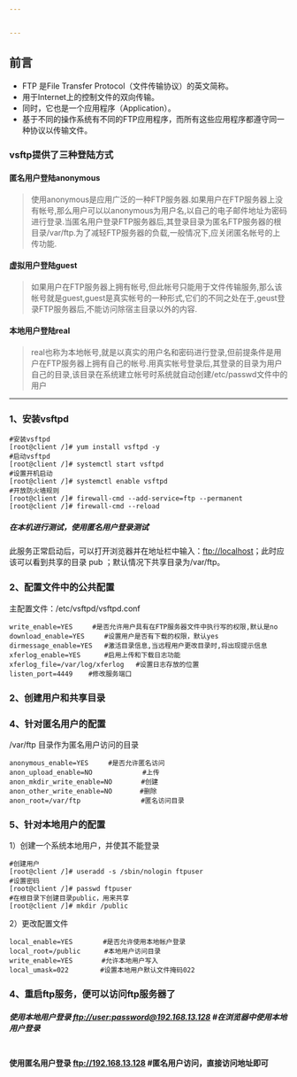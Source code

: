 ```yaml
---


---
```


<h2 id="前言">前言</h2>
<ul>
<li>FTP 是File Transfer Protocol（文件传输协议）的英文简称。</li>
<li>用于Internet上的控制文件的双向传输。</li>
<li>同时，它也是一个应用程序（Application）。</li>
<li>基于不同的操作系统有不同的FTP应用程序，而所有这些应用程序都遵守同一种协议以传输文件。</li>
</ul>
<h3 id="vsftp提供了三种登陆方式">vsftp提供了三种登陆方式</h3>
<h4 id="匿名用户登陆anonymous">匿名用户登陆anonymous</h4>
<blockquote>
<p>使用anonymous是应用广泛的一种FTP服务器.如果用户在FTP服务器上没有帐号,那么用户可以以anonymous为用户名,以自己的电子邮件地址为密码进行登录.当匿名用户登录FTP服务器后,其登录目录为匿名FTP服务器的根目录/var/ftp.为了减轻FTP服务器的负载,一般情况下,应关闭匿名帐号的上传功能.</p>
</blockquote>
<h4 id="虚拟用户登陆guest">虚拟用户登陆guest</h4>
<blockquote>
<p>如果用户在FTP服务器上拥有帐号,但此帐号只能用于文件传输服务,那么该帐号就是guest,guest是真实帐号的一种形式,它们的不同之处在于,geust登录FTP服务器后,不能访问除宿主目录以外的内容.</p>
</blockquote>
<h4 id="本地用户登陆real">本地用户登陆real</h4>
<blockquote>
<p>real也称为本地帐号,就是以真实的用户名和密码进行登录,但前提条件是用户在FTP服务器上拥有自己的帐号.用真实帐号登录后,其登录的目录为用户自己的目录,该目录在系统建立帐号时系统就自动创建/etc/passwd文件中的用户</p>
</blockquote>
<hr>
<h3 id="、安装vsftpd">1、安装vsftpd</h3>
<pre class=" language-bash"><code class="prism  language-bash"><span class="token comment">#安装vsftpd</span>
<span class="token punctuation">[</span>root@client /<span class="token punctuation">]</span><span class="token comment"># yum install vsftpd -y</span>
<span class="token comment">#启动vsftpd</span>
<span class="token punctuation">[</span>root@client /<span class="token punctuation">]</span><span class="token comment"># systemctl start vsftpd</span>
<span class="token comment">#设置开机启动</span>
<span class="token punctuation">[</span>root@client /<span class="token punctuation">]</span><span class="token comment"># systemctl enable vsftpd</span>
<span class="token comment">#开放防火墙规则</span>
<span class="token punctuation">[</span>root@client /<span class="token punctuation">]</span><span class="token comment"># firewall-cmd --add-service=ftp --permanent</span>
<span class="token punctuation">[</span>root@client /<span class="token punctuation">]</span><span class="token comment"># firewall-cmd --reload</span>
</code></pre>
<h5 id="在本机进行测试，使用匿名用户登录测试">在本机进行测试，使用匿名用户登录测试</h5>
<p>此服务正常启动后，可以打开浏览器并在地址栏中输入：<a href="ftp://localhost">ftp://localhost</a>；此时应该可以看到共享的目录 pub ；默认情况下共享目录为/var/ftp。</p>
<h3 id="、配置文件中的公共配置">2、配置文件中的公共配置</h3>
<p>主配置文件：/etc/vsftpd/vsftpd.conf</p>
<pre class=" language-bash"><code class="prism  language-bash">write_enable<span class="token operator">=</span>YES	 	<span class="token comment">#是否允许用户具有在FTP服务器文件中执行写的权限,默认是no</span>
download_enable<span class="token operator">=</span>YES 	<span class="token comment">#设置用户是否有下载的权限，默认yes</span>
dirmessage_enable<span class="token operator">=</span>YES 	<span class="token comment">#激活目录信息,当远程用户更改目录时,将出现提示信息</span>
xferlog_enable<span class="token operator">=</span>YES 		<span class="token comment">#启用上传和下载日志功能</span>
xferlog_file<span class="token operator">=</span>/var/log/xferlog	<span class="token comment">#设置日志存放的位置</span>
listen_port<span class="token operator">=</span>4449	<span class="token comment">#修改服务端口</span>
</code></pre>
<h3 id="、创建用户和共享目录">2、创建用户和共享目录</h3>
<h3 id="、针对匿名用户的配置">4、针对匿名用户的配置</h3>
<p>/var/ftp 目录作为匿名用户访问的目录</p>
<pre class=" language-bash"><code class="prism  language-bash">anonymous_enable<span class="token operator">=</span>YES 	<span class="token comment">#是否允许匿名访问  </span>
anon_upload_enable<span class="token operator">=</span>NO   　　　　   <span class="token comment">#上传  </span>
anon_mkdir_write_enable<span class="token operator">=</span>NO  　　  <span class="token comment">#创建  </span>
anon_other_write_enable<span class="token operator">=</span>NO       <span class="token comment">#删除  </span>
anon_root<span class="token operator">=</span>/var/ftp 　　　　　　　　 <span class="token comment">#匿名访问目录  </span>
</code></pre>
<h3 id="、针对本地用户的配置">5、针对本地用户的配置</h3>
<p>1）创建一个系统本地用户，并使其不能登录</p>
<pre class=" language-bash"><code class="prism  language-bash"><span class="token comment">#创建用户 </span>
<span class="token punctuation">[</span>root@client /<span class="token punctuation">]</span><span class="token comment"># useradd -s /sbin/nologin ftpuser  </span>
<span class="token comment">#设置密码</span>
<span class="token punctuation">[</span>root@client /<span class="token punctuation">]</span><span class="token comment"># passwd ftpuser       </span>
<span class="token comment">#在根目录下创建目录public，用来共享</span>
<span class="token punctuation">[</span>root@client /<span class="token punctuation">]</span><span class="token comment"># mkdir /public       </span>
</code></pre>
<p>2）更改配置文件</p>
<pre class=" language-bash"><code class="prism  language-bash">local_enable<span class="token operator">=</span>YES      　<span class="token comment">#是否允许使用本地帐户登录 </span>
local_root<span class="token operator">=</span>/public     	<span class="token comment">#本地用户访问目录  </span>
write_enable<span class="token operator">=</span>YES	　　<span class="token comment">#允许本地用户写入  </span>
local_umask<span class="token operator">=</span>022   　　　<span class="token comment">#设置本地用户默认文件掩码022　　　　　　　</span>
</code></pre>
<h3 id="、重启ftp服务，便可以访问ftp服务器了">4、重启ftp服务，便可以访问ftp服务器了</h3>
<h5 id="使用本地用户登录-ftpuserpassword192.168.13.128-在浏览器中使用本地用户登录">使用本地用户登录 <a href="ftp://user:password@192.168.13.128">ftp://user:password@192.168.13.128</a> #在浏览器中使用本地用户登录</h5>
<p><img src="https://ws1.sinaimg.cn/large/006h9k0Tly1fwkmoued00j30g503uq37.jpg" alt=""></p>
<h4 id="使用匿名用户登录--ftp192.168.13.128-匿名用户访问，直接访问地址即可">使用匿名用户登录  <a href="ftp://192.168.13.128">ftp://192.168.13.128</a> #匿名用户访问，直接访问地址即可</h4>
<p><img src="https://ws1.sinaimg.cn/large/006h9k0Tly1fwkmqdxf3hj30g803zaac.jpg" alt=""></p>

